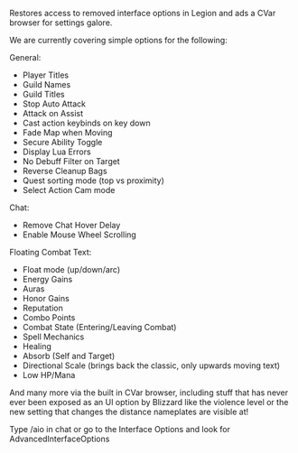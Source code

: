 Restores access to removed interface options in Legion and ads a CVar browser for settings galore.

We are currently covering simple options for the following:

General:

* Player Titles
* Guild Names
* Guild Titles
* Stop Auto Attack
* Attack on Assist
* Cast action keybinds on key down
* Fade Map when Moving
* Secure Ability Toggle
* Display Lua Errors
* No Debuff Filter on Target
* Reverse Cleanup Bags
* Quest sorting mode (top vs proximity)
* Select Action Cam mode

Chat:

* Remove Chat Hover Delay
* Enable Mouse Wheel Scrolling

Floating Combat Text:

* Float mode (up/down/arc)
* Energy Gains
* Auras
* Honor Gains
* Reputation
* Combo Points
* Combat State (Entering/Leaving Combat)
* Spell Mechanics
* Healing
* Absorb (Self and Target)
* Directional Scale (brings back the classic, only upwards moving text)
* Low HP/Mana

And many more via the built in CVar browser, including stuff that has never ever been exposed as an UI option by Blizzard like the violence level or the new setting that changes the distance nameplates are visible at!

Type /aio in chat or go to the Interface Options and look for AdvancedInterfaceOptions
